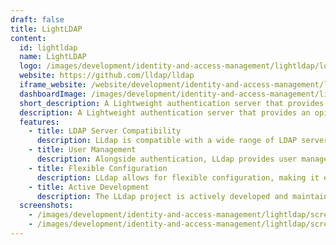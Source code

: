 ```yaml
---
draft: false
title: LightLDAP
content:
  id: lightldap
  name: LightLDAP
  logo: /images/development/identity-and-access-management/lightldap/logo.png
  website: https://github.com/lldap/lldap
  iframe_website: /website/development/identity-and-access-management/lightldap
  dashboardImage: /images/development/identity-and-access-management/lightldap/screenshot-1.png
  short_description: A Lightweight authentication server that provides an opinionated, simplified LDAP interface for authentication. It integrates with many backends, from KeyCloak to Authelia to Nextcloud and more!
  description: A Lightweight authentication server that provides an opinionated, simplified LDAP interface for authentication. It integrates with many backends, from KeyCloak to Authelia to Nextcloud and more!. It comes with a front end that makes user management easy and allows users to edit their own details or reset their password by email.
  features:
    - title: LDAP Server Compatibility
      description: LLdap is compatible with a wide range of LDAP servers, allowing users to choose the most suitable server for their authentication needs.
    - title: User Management
      description: Alongside authentication, LLdap provides user management functionalities, enabling developers to handle user accounts efficiently.
    - title: Flexible Configuration
      description: LLdap allows for flexible configuration, making it easy to adapt to various LDAP server setups and authentication requirements.
    - title: Active Development
      description: The LLdap project is actively developed and maintained, ensuring ongoing support, bug fixes, and improvements for a reliable authentication solution.
  screenshots:
    - /images/development/identity-and-access-management/lightldap/screenshot-1.png
    - /images/development/identity-and-access-management/lightldap/screenshot-2.png
---
```

